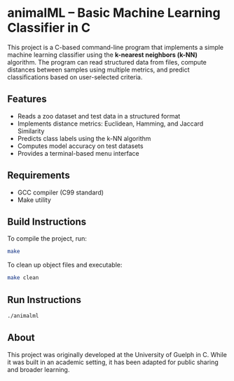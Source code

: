 
# animalML – Basic Machine Learning Classifier in C

This project is a C-based command-line program that implements a simple machine learning classifier using the **k-nearest neighbors (k-NN)** algorithm. The program can read structured data from files, compute distances between samples using multiple metrics, and predict classifications based on user-selected criteria.

## Features

- Reads a zoo dataset and test data in a structured format
- Implements distance metrics: Euclidean, Hamming, and Jaccard Similarity
- Predicts class labels using the k-NN algorithm
- Computes model accuracy on test datasets
- Provides a terminal-based menu interface

## Requirements

- GCC compiler (C99 standard)
- Make utility

## Build Instructions

To compile the project, run:

```bash
make
```

To clean up object files and executable:

```bash
make clean
```

## Run Instructions

```bash
./animalml
```

## About

This project was originally developed at the University of Guelph in C. While it was built in an academic setting, it has been adapted for public sharing and broader learning.
